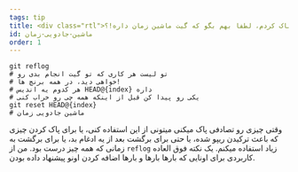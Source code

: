 ```yaml
---
tags: tip
title: <div class="rtl">ای لعنتی، من یه اشتباه وحشتناک کردم، لطفا بهم بگو که گیت ماشین زمان داره!؟!</div>
id: ماشین-جادویی-زمان
order: 1
---
```

<div class="rtl">

```git
git reflog
# تو لیست هر کاری که تو گیت انجام بدی رو
# خواهی دید، در همه برنچ ها!
# هر کدوم یه اندیس HEAD@{index} داره
# یکی رو پیدا کن قبل از اینکه همه چی رو خراب کنی
git reset HEAD@{index}
# ماشین جادویی زمان
```
وقتی چیزی رو تصادفی پاک میکنی میتونی از این استفاده کنی، یا برای پاک کردن چیزی که باعث ترکیدن ریپو شده، یا حتی برای برگشت بعد از یه ادغام بد، یا برای برگشت به زمانی که همه چیز درست بود. من از `reflog` زیاد استفاده میکنم. یک نکته فوق العاده کاربردی برای اونایی که بارها بارها و بارها اضافه کردن اونو پیشنهاد داده بودن.
</div>